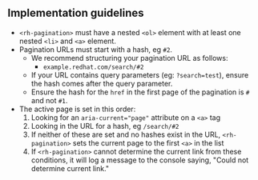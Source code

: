 ## Implementation guidelines

- `<rh-pagination>` must have a nested `<ol>` element with at least one nested `<li>` and `<a>` element.
- Pagination URLs must start with a hash, eg `#2`.
  - We recommend structuring your pagination URL as follows:
    - `example.redhat.com/search/#2`
  - If your URL contains query parameters (eg: `?search=test`), ensure the hash comes after the query parameter.
  - Ensure the hash for the `href` in the first page of the pagination is `#` and not `#1`.
- The active page is set in this order:
  1. Looking for an `aria-current="page"` attribute on a `<a>` tag
  1. Looking in the URL for a hash, eg `/search/#2`
  1. If neither of these are set and no hashes exist in the URL, `<rh-pagination>` sets the current page to the first `<a>` in the list
  1. If `<rh-pagination>` cannot determine the current link from these conditions, it will log a message to the console saying, "Could not determine current link."
